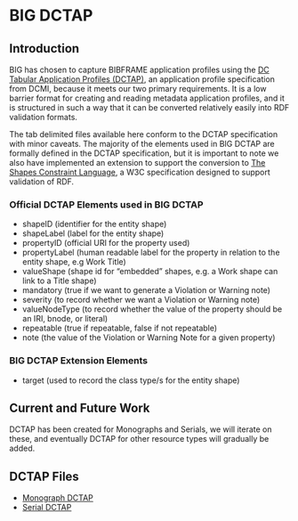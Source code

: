 # BIG DCTAP

## Introduction
BIG has chosen to capture BIBFRAME application profiles using the [DC Tabular Application Profiles (DCTAP)](https://www.dublincore.org/specifications/dctap/), an application profile specification from DCMI, because it meets our two primary requirements. It is a low barrier format for creating and reading metadata application profiles, and it is structured in such a way that it can be converted relatively easily into RDF validation formats.

The tab delimited files available here conform to the DCTAP specification with minor caveats. The majority of the elements used in BIG DCTAP are formally defined in the DCTAP specification, but it is important to note we also have implemented an extension to support the conversion to [The Shapes Constraint Language](https://www.w3.org/TR/shacl/), a W3C specification designed to support validation of RDF.

### Official DCTAP Elements used in BIG DCTAP
* shapeID (identifier for the entity shape)
* shapeLabel (label for the entity shape)
* propertyID (official URI for the property used)
* propertyLabel (human readable label for the property in relation to the entity shape, e.g Work Title)
* valueShape (shape id for “embedded” shapes, e.g. a Work shape can link to a Title shape)
* mandatory (true if we want to generate a Violation or Warning note)
* severity (to record whether we want a Violation or Warning note)
* valueNodeType (to record whether the value of the property should be an IRI, bnode, or literal)
* repeatable (true if repeatable, false if not repeatable)
* note (the value of the Violation or Warning Note for a given property)

### BIG DCTAP Extension Elements
* target (used to record the class type/s for the entity shape)

## Current and Future Work
DCTAP has been created for Monographs and Serials, we will iterate on these, and eventually DCTAP for other resource types will gradually be added.

## DCTAP Files
* [Monograph DCTAP](https://github.com/bf-interop/DCTap/tree/main/Monograph%20DCTAP)
* [Serial DCTAP](https://github.com/bf-interop/DCTap/tree/main/Serials%20DCTAP)

